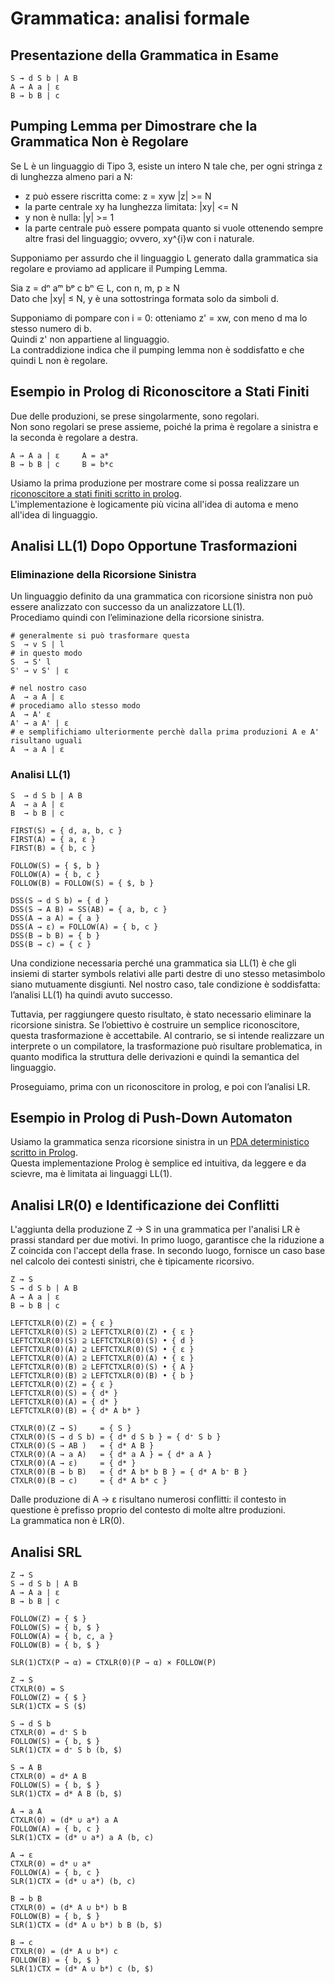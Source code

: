# Grammatica: analisi formale

## Presentazione della Grammatica in Esame

```
S → d S b | A B  
A → A a | ε  
B → b B | c
```

## Pumping Lemma per Dimostrare che la Grammatica Non è Regolare

Se L è un linguaggio di Tipo 3, esiste un intero N tale che, per ogni stringa z di lunghezza almeno pari a N:
- z può essere riscritta come: z = xyw |z| >= N
- la parte centrale xy ha lunghezza limitata: |xy| <= N
- y non è nulla: |y| >= 1
- la parte centrale può essere pompata quanto si vuole ottenendo sempre altre frasi del linguaggio; ovvero, xy^{i}w con i naturale.

Supponiamo per assurdo che il linguaggio L generato dalla grammatica sia regolare e proviamo ad applicare il Pumping Lemma.

Sia z = dⁿ aᵐ bᵖ c bⁿ ∈ L, con n, m, p ≥ N  
Dato che |xy| ≤ N, y è una sottostringa formata solo da simboli d.

Supponiamo di pompare con i = 0: otteniamo z' = xw, con meno d ma lo stesso numero di b.  
Quindi z' non appartiene al linguaggio.  
La contraddizione indica che il pumping lemma non è soddisfatto e che quindi L non è regolare.  

## Esempio in Prolog di Riconoscitore a Stati Finiti

Due delle produzioni, se prese singolarmente, sono regolari.  
Non sono regolari se prese assieme, poiché la prima è regolare a sinistra e la seconda è regolare a destra.
```
A → A a | ε     A = a*
B → b B | c     B = b*c
```

Usiamo la prima produzione per mostrare come si possa realizzare un [riconoscitore a stati finiti scritto in prolog](a.pl).  
L'implementazione è logicamente più vicina all'idea di automa e meno all'idea di linguaggio.

## Analisi LL(1) Dopo Opportune Trasformazioni

### Eliminazione della Ricorsione Sinistra

Un linguaggio definito da una grammatica con ricorsione sinistra non può essere analizzato con successo da un analizzatore LL(1).  
Procediamo quindi con l’eliminazione della ricorsione sinistra.

```
# generalmente si può trasformare questa
S  → v S | l
# in questo modo
S  → S' l
S' → v S' | ε

# nel nostro caso
A  → a A | ε
# procediamo allo stesso modo
A  → A' ε
A' → a A' | ε
# e semplifichiamo ulteriormente perchè dalla prima produzioni A e A' risultano uguali
A  → a A | ε
```

### Analisi LL(1)

```
S  → d S b | A B  
A  → a A | ε  
B  → b B | c

FIRST(S) = { d, a, b, c }
FIRST(A) = { a, ε }
FIRST(B) = { b, c }

FOLLOW(S) = { $, b }
FOLLOW(A) = { b, c }
FOLLOW(B) = FOLLOW(S) = { $, b }

DSS(S → d S b) = { d }
DSS(S → A B) = SS(AB) = { a, b, c }
DSS(A → a A) = { a }
DSS(A → ε) = FOLLOW(A) = { b, c }
DSS(B → b B) = { b }
DSS(B → c) = { c }
```

Una condizione necessaria perché una grammatica sia LL(1) è che gli insiemi di starter symbols relativi alle parti destre di uno stesso metasimbolo siano mutuamente disgiunti.
Nel nostro caso, tale condizione è soddisfatta: l’analisi LL(1) ha quindi avuto successo.

Tuttavia, per raggiungere questo risultato, è stato necessario eliminare la ricorsione sinistra.
Se l’obiettivo è costruire un semplice riconoscitore, questa trasformazione è accettabile.
Al contrario, se si intende realizzare un interprete o un compilatore, la trasformazione può risultare problematica, in quanto modifica la struttura delle derivazioni e quindi la semantica del linguaggio.

Proseguiamo, prima con un riconoscitore in prolog, e poi con l’analisi LR.

## Esempio in Prolog di Push-Down Automaton

Usiamo la grammatica senza ricorsione sinistra in un [PDA deterministico scritto in Prolog](s.pl).  
Questa implementazione Prolog è semplice ed intuitiva, da leggere e da scievre, ma è limitata ai linguaggi LL(1).

## Analisi LR(0) e Identificazione dei Conflitti

L'aggiunta della produzione Z → S in una grammatica per l'analisi LR è prassi standard per due motivi.
In primo luogo, garantisce che la riduzione a Z coincida con l'accept della frase.
In secondo luogo, fornisce un caso base nel calcolo dei contesti sinistri, che è tipicamente ricorsivo.

```
Z → S
S → d S b | A B  
A → A a | ε  
B → b B | c

LEFTCTXLR(0)(Z) = { ε }
LEFTCTXLR(0)(S) ⊇ LEFTCTXLR(0)(Z) • { ε }
LEFTCTXLR(0)(S) ⊇ LEFTCTXLR(0)(S) • { d }
LEFTCTXLR(0)(A) ⊇ LEFTCTXLR(0)(S) • { ε }
LEFTCTXLR(0)(A) ⊇ LEFTCTXLR(0)(A) • { ε }
LEFTCTXLR(0)(B) ⊇ LEFTCTXLR(0)(S) • { A }
LEFTCTXLR(0)(B) ⊇ LEFTCTXLR(0)(B) • { b }
LEFTCTXLR(0)(Z) = { ε }
LEFTCTXLR(0)(S) = { d* }
LEFTCTXLR(0)(A) = { d* }
LEFTCTXLR(0)(B) = { d* A b* }

CTXLR(0)(Z → S)     = { S }
CTXLR(0)(S → d S b) = { d* d S b } = { d⁺ S b }
CTXLR(0)(S → AB )   = { d* A B }
CTXLR(0)(A → a A)   = { d* a A } = { d* a A }
CTXLR(0)(A → ε)     = { d* }
CTXLR(0)(B → b B)   = { d* A b* b B } = { d* A b⁺ B }
CTXLR(0)(B → c)     = { d* A b* c }
```

Dalle produzione di A → ε risultano numerosi conflitti: il contesto in questione è prefisso proprio del contesto di molte altre produzioni.  
La grammatica non è LR(0).

## Analisi SRL

```
Z → S
S → d S b | A B  
A → A a | ε  
B → b B | c

FOLLOW(Z) = { $ }
FOLLOW(S) = { b, $ }
FOLLOW(A) = { b, c, a }
FOLLOW(B) = { b, $ }

SLR(1)CTX(P → α) = CTXLR(0)(P → α) × FOLLOW(P)

Z → S
CTXLR(0) = S
FOLLOW(Z) = { $ }
SLR(1)CTX = S ($)

S → d S b
CTXLR(0) = d⁺ S b
FOLLOW(S) = { b, $ }
SLR(1)CTX = d⁺ S b (b, $)

S → A B
CTXLR(0) = d* A B
FOLLOW(S) = { b, $ }
SLR(1)CTX = d* A B (b, $)

A → a A
CTXLR(0) = (d* ∪ a*) a A
FOLLOW(A) = { b, c }
SLR(1)CTX = (d* ∪ a*) a A (b, c)

A → ε
CTXLR(0) = d* ∪ a*
FOLLOW(A) = { b, c }
SLR(1)CTX = (d* ∪ a*) (b, c)

B → b B
CTXLR(0) = (d* A ∪ b*) b B
FOLLOW(B) = { b, $ }
SLR(1)CTX = (d* A ∪ b*) b B (b, $)

B → c
CTXLR(0) = (d* A ∪ b*) c
FOLLOW(B) = { b, $ }
SLR(1)CTX = (d* A ∪ b*) c (b, $)
```